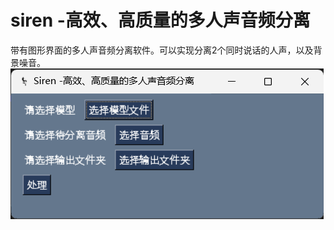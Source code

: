 # siren -高效、高质量的多人声音频分离

带有图形界面的多人声音频分离软件。可以实现分离2个同时说话的人声，以及背景噪音。
![App Screenshot](screenshot.png)
